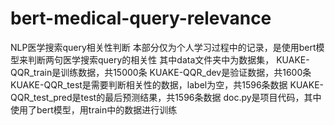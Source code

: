 # bert-medical-query-relevance
NLP医学搜索query相关性判断
本部分仅为个人学习过程中的记录，是使用bert模型来判断两句医学搜索query的相关性
其中data文件夹中为数据集，
KUAKE-QQR_train是训练数据，共15000条
KUAKE-QQR_dev是验证数据，共1600条
KUAKE-QQR_test是需要判断相关性的数据，label为空，共1596条数据
KUAKE-QQR_test_pred是test的最后预测结果，共1596条数据
doc.py是项目代码，其中使用了bert模型，用train中的数据进行训练
